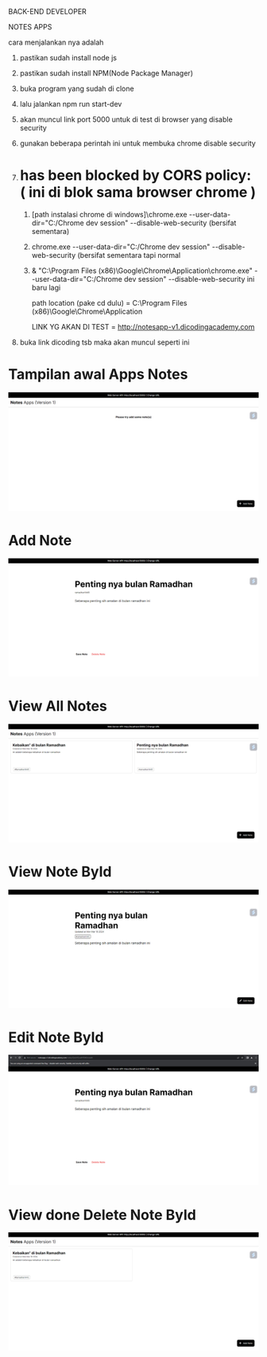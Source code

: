 BACK-END DEVELOPER

NOTES APPS

cara menjalankan nya adalah
1. pastikan sudah install node js
2. pastikan sudah install NPM(Node Package Manager)
3. buka program yang sudah di clone
4. lalu jalankan npm run start-dev
5. akan muncul link port 5000 untuk di test di browser yang disable security
6. gunakan beberapa perintah ini untuk membuka chrome disable security
7. # has been blocked by CORS policy: ( ini di blok sama browser chrome )
	1. [path instalasi chrome di windows]\chrome.exe --user-data-dir="C:/Chrome dev session" --disable-web-security  (bersifat sementara)
	2. chrome.exe --user-data-dir="C:/Chrome dev session" --disable-web-security (bersifat sementara tapi normal
	3. & "C:\Program Files (x86)\Google\Chrome\Application\chrome.exe" --user-data-dir="C:/Chrome dev session" --disable-web-security
ini baru lagi

		path location (pake cd dulu) = C:\Program Files (x86)\Google\Chrome\Application

		LINK YG AKAN DI TEST = http://notesapp-v1.dicodingacademy.com

8. buka link dicoding tsb maka akan muncul seperti ini

# Tampilan awal Apps Notes
![alt text](image-1.png)
# Add Note
![alt text](image-2.png)
# View All Notes
![alt text](image-3.png)
# View Note ById
![alt text](image-4.png)
# Edit Note ById
![alt text](image-5.png)
# View done Delete Note ById
![alt text](image-6.png)